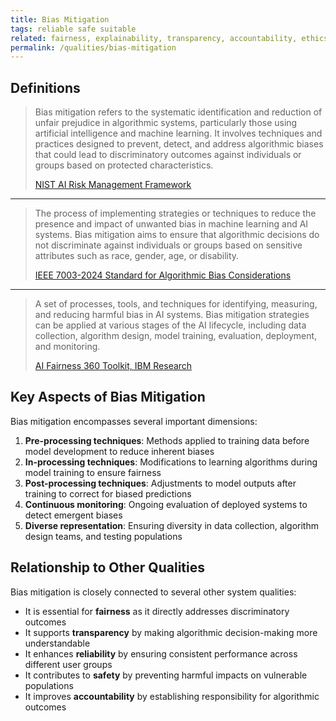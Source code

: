```yaml
---
title: Bias Mitigation
tags: reliable safe suitable
related: fairness, explainability, transparency, accountability, ethics
permalink: /qualities/bias-mitigation
---
```


## Definitions

>Bias mitigation refers to the systematic identification and reduction of unfair prejudice in algorithmic systems, particularly those using artificial intelligence and machine learning. 
>It involves techniques and practices designed to prevent, detect, and address algorithmic biases that could lead to discriminatory outcomes against individuals or groups based on protected characteristics.
>
>[NIST AI Risk Management Framework](https://www.nist.gov/itl/ai-risk-management-framework)

<hr class="with-no-margin"/>

>The process of implementing strategies or techniques to reduce the presence and impact of unwanted bias in machine learning and AI systems. 
>Bias mitigation aims to ensure that algorithmic decisions do not discriminate against individuals or groups based on sensitive attributes such as race, gender, age, or disability.
>
>[IEEE 7003-2024 Standard for Algorithmic Bias Considerations](https://standards.ieee.org/ieee/7003/10453/)

<hr class="with-no-margin"/>

>A set of processes, tools, and techniques for identifying, measuring, and reducing harmful bias in AI systems. 
>Bias mitigation strategies can be applied at various stages of the AI lifecycle, including data collection, algorithm design, model training, evaluation, deployment, and monitoring.
>
>[AI Fairness 360 Toolkit, IBM Research](https://aif360.mybluemix.net/)

## Key Aspects of Bias Mitigation

Bias mitigation encompasses several important dimensions:

1. **Pre-processing techniques**: Methods applied to training data before model development to reduce inherent biases
2. **In-processing techniques**: Modifications to learning algorithms during model training to ensure fairness
3. **Post-processing techniques**: Adjustments to model outputs after training to correct for biased predictions
4. **Continuous monitoring**: Ongoing evaluation of deployed systems to detect emergent biases
5. **Diverse representation**: Ensuring diversity in data collection, algorithm design teams, and testing populations

## Relationship to Other Qualities

Bias mitigation is closely connected to several other system qualities:

- It is essential for **fairness** as it directly addresses discriminatory outcomes
- It supports **transparency** by making algorithmic decision-making more understandable
- It enhances **reliability** by ensuring consistent performance across different user groups
- It contributes to **safety** by preventing harmful impacts on vulnerable populations
- It improves **accountability** by establishing responsibility for algorithmic outcomes